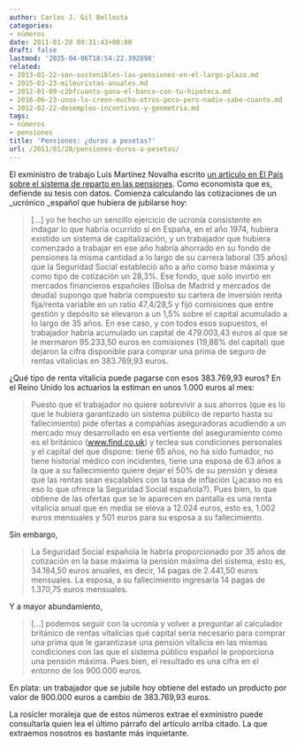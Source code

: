 ```yaml
---
author: Carlos J. Gil Bellosta
categories:
- números
date: 2011-01-28 09:31:43+00:00
draft: false
lastmod: '2025-04-06T18:54:22.392898'
related:
- 2013-01-22-son-sostenibles-las-pensiones-en-el-largo-plazo.md
- 2015-03-23-mileuristas-anuales.md
- 2012-01-09-c2bfcuanto-gana-el-banco-con-tu-hipoteca.md
- 2016-06-23-unos-lo-creen-mucho-otros-poco-pero-nadie-sabe-cuanto.md
- 2012-02-22-desempleo-incentivos-y-geometria.md
tags:
- números
- pensiones
title: 'Pensiones: ¿duros a pesetas?'
url: /2011/01/28/pensiones-duros-a-pesetas/
---
```


El exministro de trabajo Luis Martínez Novalha escrito [un artículo en El País sobre el sistema de reparto en las pensiones](http://www.elpais.com/articulo/opinion/defensa/sistema/reparto/elpepuopi/20110121elpepiopi_12/Tes). Como economista que es, defiende su tesis con datos. Comienza calculando las cotizaciones de un _ucrónico _español que hubiera de jubilarse hoy:


>[...] yo he hecho un sencillo ejercicio de ucronía consistente en indagar lo  que habría ocurrido si en España, en el año 1974, hubiera existido un  sistema de capitalización, y un trabajador que hubiera comenzado a  trabajar en ese año habría ahorrado en su fondo de pensiones la misma  cantidad a lo largo de su carrera laboral (35 años) que la Seguridad  Social estableció año a año como base máxima y como tipo de cotización  un 28,3%. Ese fondo, que solo invirtió en mercados financieros españoles  (Bolsa de Madrid y mercados de deuda) supongo que habría compuesto su  cartera de inversión renta fija/renta variable en un ratio 47,4/28,5 y  fijó comisiones que entre gestión y depósito se elevaron a un 1,5% sobre  el capital acumulado a lo largo de 35 años. En ese caso, y con todos  esos supuestos, el trabajador habría acumulado un capital de 479.003,43  euros al que se le mermaron 95.233,50 euros en comisiones (19,88% del  capital) que dejaron la cifra disponible para comprar una prima de  seguro de rentas vitalicias en 383.769,93 euros.


¿Qué tipo de renta vitalicia puede pagarse con esos 383.769,93 euros? En el Reino Unido los actuarios la estiman en unos 1.000 euros al mes:


>Puesto que el trabajador no quiere sobrevivir a sus ahorros (que es lo  que le hubiera garantizado un sistema público de reparto hasta su  fallecimiento) pide ofertas a compañías aseguradoras acudiendo a un  mercado muy desarrollado en esa vertiente del aseguramiento como es el  británico (www.find.co.uk) y teclea sus condiciones personales y el  capital del que dispone: tiene 65 años, no ha sido fumador, no tiene  historial médico con incidentes, tiene una esposa de 63 años a la que a  su fallecimiento quiere dejar el 50% de su pensión y desea que las  rentas sean escalables con la tasa de inflación (¿acaso no es eso lo que  ofrece la Seguridad Social española?). Pues bien, lo que obtiene de las  ofertas que se le aparecen en pantalla es una renta vitalicia anual que  en media se eleva a 12.024 euros, esto es, 1.002 euros mensuales y 501  euros para su esposa a su fallecimiento.


Sin embargo,


>La Seguridad Social española le habría proporcionado por 35 años de  cotización en la base máxima la pensión máxima del sistema, esto es,  34.184,50 euros anuales, es decir, 14 pagas de 2.441,50 euros mensuales. La esposa, a su fallecimiento ingresaría 14 pagas de 1.370,75 euros  mensuales.


Y a mayor abundamiento,


>[...] podemos seguir con la ucronía y volver a preguntar al calculador  británico de rentas vitalicias qué capital sería necesario para comprar  una prima que le garantizase una pensión vitalicia en las mismas  condiciones con las que el sistema público español le proporciona una  pensión máxima. Pues bien, el resultado es una cifra en el entorno de  los 900.000 euros.


En plata: un trabajador que se jubile hoy obtiene del estado un producto por valor de 900.000 euros a cambio de 383.769,93 euros.

La rosicler moraleja que de estos números extrae el exministro puede consultarla quien lea el último párrafo del artículo arriba citado. La que extraemos nosotros es bastante más inquietante.